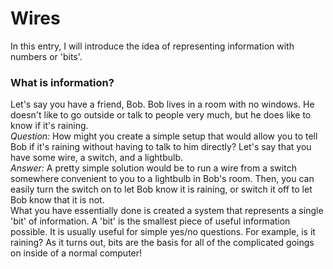 # Wires #

In this entry, I will introduce the idea of representing information with numbers or 'bits'.

### What is information? ###
Let's say you have a friend, Bob. 
Bob lives in a room with no windows. 
He doesn't like to go outside or talk to people very much, but he does like to know if it's raining.  
*Question:* How might you create a simple setup that would allow you to tell Bob if it's raining without having to talk to him directly? Let's say that you have some wire, a switch, and a lightbulb.  
*Answer:* A pretty simple solution would be to run a wire from a switch somewhere convenient to you to a lightbulb in Bob's room. 
Then, you can easily turn the switch on to let Bob know it is raining, or switch it off to let Bob know that it is not.  
What you have essentially done is created a system that represents a single 'bit' of information. A 'bit' is the smallest piece of useful information possible. It is usually useful for simple yes/no questions. For example, is it raining?
As it turns out, bits are the basis for all of the complicated goings on inside of a normal computer!
